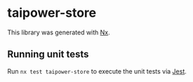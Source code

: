 # taipower-store

This library was generated with [Nx](https://nx.dev).

## Running unit tests

Run `nx test taipower-store` to execute the unit tests via [Jest](https://jestjs.io).
